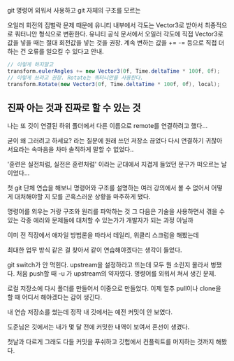 git 명령어 외워서 사용하고 git 자체의 구조를 모르는

오일러 회전의 짐벌락 문제 때문에 유니티 내부에서 각도는 Vector3로 받아서 최종적으로 쿼터니안 형식으로 변환한다.
유니티 공식 문서에서 오일러 각도에 직접 Vector3로 값을 넣을 때는 절대 회전값을 넣는 것을 권장. 계속 변하는 값을 += -= 등으로 직접 더하는 건 오류를 일으킬 수 있다고 안내.

```c#
// 이렇게 하지말고
transform.eulerAngles += new Vector3(0f, Time.deltaTime * 100f, 0f);
// 이렇게 쓰라고 권장. Rotate는 쿼터니안을 사용한다.
transform.Rotate(new Vector3(0f, Time.deltaTime * 100f, 0f), local);
```

## 진짜 아는 것과 진짜로 할 수 있는 것

나는 또 깃이 연결된 하위 폴더에서 다른 이름으로 remote를 연결하려고 했다...

굳이 왜 그러려고 하세요? 라는 질문에 원래 쓰던 저장소 끊었다 다시 연결하기 귀찮아서요라는 속마음을 차마 솔직하게 말할 수 없었다..

'훈련은 실전처럼, 실전은 훈련처럼' 이라는 군대에서 지겹게 들었던 문구가 떠오르는 날이었다...

첫 git 단체 연습을 해보니 명령어와 구조를 설명하는 여러 강의에서 볼 수 없어서 어떻게 대처해야할 지 모를 곤혹스러운 상황을 마주하게 됐다.

명령어를 외우는 거랑 구조와 원리를 파악하는 것 그 다음은 기술을 사용하면서 겪을 수 있는 각종 에러와 문제들에 대처할 수 있는가가 개발자가 되는 과정 아닐까

이미 전 직장에서 애자일 방법론을 따라서 데일리, 위클리 스크럼을 해봤는데

최대한 업무 방식 같은 걸 찾아서 같이 연습해야겠다는 생각이 들었다.

git switch가 안 먹힌다. upstream을 설정하라고 뜨는데 모두 뭔 소린지 몰라서 벙쪘다. 처음 push할 때 -u 가 upstream의 약자였다. 명령어를 외워서 쳐서 생긴 문제.

로컬 저장소에 다시 폴더를 만들어서 이중으로 만들었다.
이제 얼추 pull이나 clone을 할 때 어디서 해야겠다는 감이 생긴다.

내 연습 저장소를 썼는데 정작 내 깃에서는 예전 커밋이 안 보였다.

도준님은 깃에서는 내가 몇 달 전에 커밋한 내역이 보여서 혼선이 생겼다.

첫날과 다르게 그래도 다들 커밋을 푸쉬하고 깃헙에서 컨플릭트를 머지하는 것까지 해봤다.


